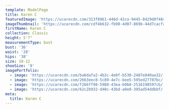 ```yaml
---
template: ModelPage
title: Karen C
featuredImage: 'https://ucarecdn.com/313f8961-446d-42ca-9445-8429d0f484f6/'
imageThumbnail: 'https://ucarecdn.com/cdf4b632-fb90-4d07-869b-44d7cacfaa04/'
firstName: Karen C
collection: Classic
height: 5'7"
measurementType: bust
bust: '36'
waist: '28'
hips: '38'
size: 10-12
shoeSize: '8'
imagePortfolio:
  - image: 'https://ucarecdn.com/ba6dafa2-4b2c-4e0f-b530-2487e840aa32/'
  - image: 'https://ucarecdn.com/2663eec8-5c89-4e7c-bee5-595ed27707bc/'
  - image: 'https://ucarecdn.com/f2b6ff98-5988-43ea-b0b8-2516198597cb/'
  - image: 'https://ucarecdn.com/62c2b932-d40c-43bd-a0e8-395ad54ddbbf/'
meta:
  title: Karen C
---
```


